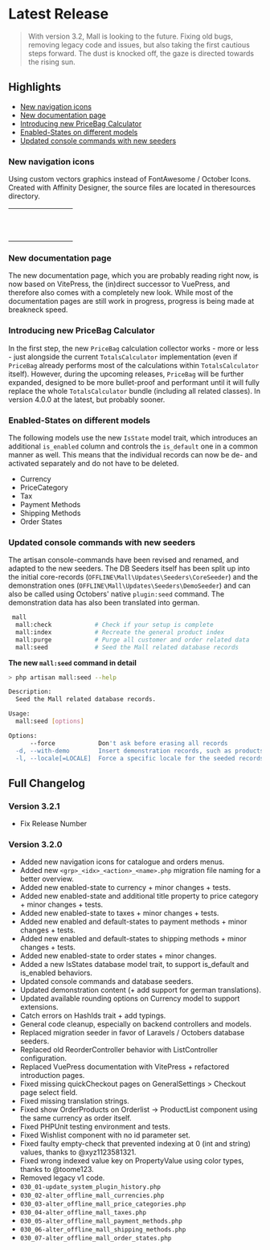 <script setup>
import BadgeStd from '../../.vitepress/components/BadgeStd.vue'
import SpoilerStd from '../../.vitepress/components/SpoilerStd.vue'
import CatalogueIcon from '../../.vitepress/components/CatalogueIcon.vue'
import OrdersIcon from '../../.vitepress/components/OrdersIcon.vue'
</script>

# Latest Release

<BadgeStd label="v3.2.1 - Stable" color="tip" />

> With version 3.2, Mall is looking to the future. Fixing old bugs, removing legacy code and issues,
> but also taking the first cautious steps forward. The dust is knocked off, the gaze is directed 
> towards the rising sun.

## Highlights

- [New navigation icons](#new-navigation-icons)
- [New documentation page](#new-documentation-page)
- [Introducing new PriceBag Calculator](#introducing-new-pricebag-calculator)
- [Enabled-States on different models](#enabled-states-on-different-models)
- [Updated console commands with new seeders](#updated-console-commands-with-new-seeders)

### New navigation icons

Using custom vectors graphics instead of FontAwesome / October Icons. Created with Affinity Designer, 
the source files are located in theresources directory.

<table><tr>
    <td style="padding:2rem;"><CatalogueIcon /></td>
    <td style="padding:2rem;"><OrdersIcon /></td>
</tr></table>

### New documentation page

The new documentation page, which you are probably reading right now, is now based on VitePress, 
the (in)direct successor to VuePress, and therefore also comes with a completely new look. While 
most of the documentation pages are still work in progress, progress is being made at breakneck 
speed.

### Introducing new PriceBag Calculator

In the first step, the new `PriceBag` calculation collector works - more or less - just alongside 
the current `TotalsCalculator` implementation (even if `PriceBag` already performs most of the 
calculations within `TotalsCalculator` itself). However, during the upcoming releases, `PriceBag` 
will be further expanded, designed to be more bullet-proof and performant until it will fully 
replace the whole `TotalsCalculator` bundle (including all related classes). In version 4.0.0 at the 
latest, but probably sooner.

### Enabled-States on different models

The following models use the new `IsState` model trait, which introduces an additional `is_enabled` 
column and controls the `is_default` one in a common manner as well. This means that the individual 
records can now be de- and activated separately and do not have to be deleted.

- Currency
- PriceCategory
- Tax
- Payment Methods
- Shipping Methods
- Order States

### Updated console commands with new seeders

The artisan console-commands have been revised and renamed, and adapted to the new seeders. The DB 
Seeders itself has been split up into the initial core-records (`OFFLINE\Mall\Updates\Seeders\CoreSeeder`) 
and the demonstration ones (`OFFLINE\Mall\Updates\Seeders\DemoSeeder`) and can also be called using 
Octobers' native `plugin:seed` command. The demonstration data has also been translated into german.

```sh
 mall
  mall:check            # Check if your setup is complete
  mall:index            # Recreate the general product index
  mall:purge            # Purge all customer and order related data
  mall:seed             # Seed the Mall related database records
```

**The new `mall:seed` command in detail**

```sh
> php artisan mall:seed --help

Description:
  Seed the Mall related database records.

Usage:
  mall:seed [options]

Options:
      --force            Don't ask before erasing all records
  -d, --with-demo        Insert demonstration records, such as products
  -l, --locale[=LOCALE]  Force a specific locale for the seeded records
```

## Full Changelog

### Version 3.2.1

<SpoilerStd label="Changes">

- Fix Release Number

</SpoilerStd>


### Version 3.2.0

<SpoilerStd label="Changes">

- Added new navigation icons for catalogue and orders menus.
- Added new `<grp>_<idx>_<action>_<name>.php` migration file naming for a better overview.
- Added new enabled-state to currency + minor changes + tests.
- Added new enabled-state and additional title property to price category + minor changes + tests.
- Added new enabled-state to taxes + minor changes + tests.
- Added new enabled and default-states to payment methods + minor changes + tests.
- Added new enabled and default-states to shipping methods + minor changes + tests.
- Added new enabled-state to order states + minor changes.
- Added a new IsStates database model trait, to support is_default and is_enabled behaviors.
- Updated console commands and database seeders.
- Updated demonstration content (+ add support for german translations).
- Updated available rounding options on Currency model to support extensions.
- Catch errors on HashIds trait + add typings.
- General code cleanup, especially on backend controllers and models.
- Replaced migration seeder in favor of Laravels / Octobers database seeders.
- Replaced old ReorderController behavior with ListController configuration.
- Replaced VuePress documentation with VitePress + refactored introduction pages.
- Fixed missing quickCheckout pages on GeneralSettings > Checkout page select field.
- Fixed missing translation strings.
- Fixed show OrderProducts on Orderlist -> ProductList component using the same currency as order itself.
- Fixed PHPUnit testing environment and tests.
- Fixed Wishlist component with no id parameter set.
- Fixed faulty empty-check that prevented indexing at 0 (int and string) values, thanks to @xyz1123581321.
- Fixed wrong indexed value key on PropertyValue using color types, thanks to @toome123.
- Removed legacy v1 code.
- `030_01-update_system_plugin_history.php`
- `030_02-alter_offline_mall_currencies.php`
- `030_03-alter_offline_mall_price_categories.php`
- `030_04-alter_offline_mall_taxes.php`
- `030_05-alter_offline_mall_payment_methods.php`
- `030_06-alter_offline_mall_shipping_methods.php`
- `030_07-alter_offline_mall_order_states.php`

</SpoilerStd>
